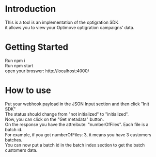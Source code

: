 # Introduction 
This is a tool is an implementation of the optigration SDK.\
it allows you to view your Optimove optigration campaigns' data.


# Getting Started
Run npm i\
Run npm start\
open your broswer: http://localhost:4000/

# How to use
Put your webhook payload in the JSON Input section and then click "Init SDK"\
The status should change from "not initialized" to "initialized".\
Now, you can click on the "Get metadata" button.\
On the response you have the attreibute: "numberOfFiles". Each file is a batch id.\
For example, if you got numberOfFiles: 3, it means you have 3 customers batches.\
You can now put a batch id in the batch index section to get the batch customers data.